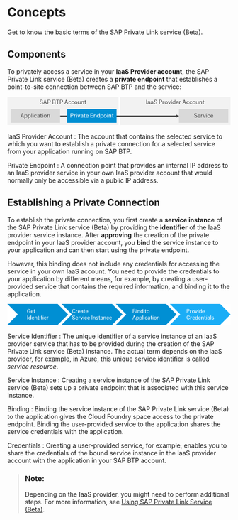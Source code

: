 <!-- loio6c7c8a9282e344979295efb882637cd4 -->

# Concepts

Get to know the basic terms of the SAP Private Link service \(Beta\).



<a name="loio6c7c8a9282e344979295efb882637cd4__section_wwc_5hz_cpb"/>

## Components

To privately access a service in your **IaaS Provider account**, the SAP Private Link service \(Beta\) creates a **private endpoint** that establishes a point-to-site connection between SAP BTP and the service:

 ![Components of the SAP Private Link service (Beta)](images/SAP_Private_Link_Service_Components_2b28665.png) 

 IaaS Provider Account
 :   The account that contains the selected service to which you want to establish a private connection for a selected service from your application running on SAP BTP.

  Private Endpoint
 :   A connection point that provides an internal IP address to an IaaS provider service in your own IaaS provider account that would normally only be accessible via a public IP address.

 

<a name="loio6c7c8a9282e344979295efb882637cd4__section_zby_5hz_cpb"/>

## Establishing a Private Connection

To establish the private connection, you first create a **service instance** of the SAP Private Link service \(Beta\) by providing the **identifier** of the IaaS provider service instance. After **approving** the creation of the private endpoint in your IaaS provider account, you **bind** the service instance to your application and can then start using the private endpoint.

However, this binding does not include any credentials for accessing the service in your own IaaS account. You need to provide the credentials to your application by different means, for example, by creating a user-provided service that contains the required information, and binding it to the application.

 ![Establishing a private connection using the SAP Private Link service (Beta)](images/SAP_Private_Link_Service_Concepts_Flow_a76643c.png) 

 Service Identifier
 :   The unique identifier of a service instance of an IaaS provider service that has to be provided during the creation of the SAP Private Link service \(Beta\) instance. The actual term depends on the IaaS provider, for example, in Azure, this unique service identifier is called *service resource*.

  Service Instance
 :   Creating a service instance of the SAP Private Link service \(Beta\) sets up a private endpoint that is associated with this service instance.

  Binding
 :   Binding the service instance of the SAP Private Link service \(Beta\) to the application gives the Cloud Foundry space access to the private endpoint. Binding the user-provided service to the application shares the service credentials with the application.

  Credentials
 :   Creating a user-provided service, for example, enables you to share the credentials of the bound service instance in the IaaS provider account with the application in your SAP BTP account.

 

> ### Note:  
> Depending on the IaaS provider, you might need to perform additional steps. For more information, see [Using SAP Private Link Service \(Beta\)](Using_SAP_Private_Link_Service_(Beta)_3672119.md).

